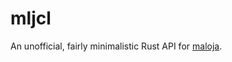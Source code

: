 # mljcl

An unofficial, fairly minimalistic Rust API for [maloja](https://github.com/krateng/maloja/).